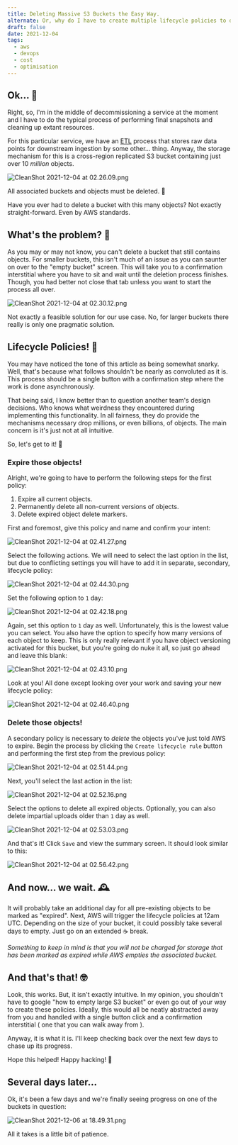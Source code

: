 ```yaml
---
title: Deleting Massive S3 Buckets the Easy Way.
alternate: Or, why do I have to create multiple lifecycle policies to do this?
draft: false
date: 2021-12-04
tags:
  - aws
  - devops
  - cost
  - optimisation
---
```

## Ok... 🥱

Right, so, I'm in the middle of decommissioning a service at the moment and I have to do the typical process of performing final snapshots and cleaning up extant resources.

For this particular service, we have an  [ETL](https://en.wikipedia.org/wiki/Extract,_transform,_load)  process that stores raw data points for downstream ingestion by some other... thing. Anyway, the storage mechanism for this is a cross-region replicated S3 bucket containing just over 10 _million_ objects.

![CleanShot 2021-12-04 at 02.26.09.png](https://cdn.hashnode.com/res/hashnode/image/upload/v1638548785954/CRJnzTGec.png)

All associated buckets and objects must be deleted. 😬

Have you ever had to delete a bucket with this many objects? Not exactly straight-forward. Even by AWS standards.

## What's the problem? 🤨

As you may or may not know, you can't delete a bucket that still contains objects. For smaller buckets, this isn't much of an issue as you can saunter on over to the "empty bucket" screen. This will take you to a confirmation interstitial where you have to sit and wait until the deletion process finishes. Though, you had better not close that tab unless you want to start the process all over.

![CleanShot 2021-12-04 at 02.30.12.png](https://cdn.hashnode.com/res/hashnode/image/upload/v1638549026061/akhrckto9.png)

Not exactly a feasible solution for our use case. No, for larger buckets there really is only one pragmatic solution.

## Lifecycle Policies! 🥳

You may have noticed the tone of this article as being somewhat snarky. Well, that's because what follows shouldn't be nearly as convoluted as it is. This process should be a single button with a confirmation step where the work is done asynchronously.

That being said, I know better than to question another team's design decisions. Who knows what weirdness they encountered during implementing this functionality. In all fairness, they do provide the mechanisms necessary drop millions, or even billions, of objects. The main concern is it's just not at all intuitive.

So, let's get to it! 🦾

### Expire those objects! 

Alright, we're going to have to perform the following steps for the first policy:

1. Expire all current objects.
2. Permanently delete all non-current versions of objects.
3. Delete expired object delete markers.

First and foremost, give this policy and name and confirm your intent:

![CleanShot 2021-12-04 at 02.41.27.png](https://cdn.hashnode.com/res/hashnode/image/upload/v1638549696502/-lTpB_G3n.png)

Select the following actions. We will need to select the last option in the list, but due to conflicting settings you will have to add it in separate, secondary, lifecycle policy:

![CleanShot 2021-12-04 at 02.44.30.png](https://cdn.hashnode.com/res/hashnode/image/upload/v1638549879034/hymw4utOp.png)

Set the following option to `1` day:

![CleanShot 2021-12-04 at 02.42.18.png](https://cdn.hashnode.com/res/hashnode/image/upload/v1638549751390/SD1Vy3EWAl.png)

Again, set this option to `1` day as well. Unfortunately, this is the lowest value you can select. You also have the option to specify how many versions of each object to keep. This is only really relevant if you have object versioning activated for this bucket, but you're going do nuke it all, so just go ahead and leave this blank:

![CleanShot 2021-12-04 at 02.43.10.png](https://cdn.hashnode.com/res/hashnode/image/upload/v1638549823741/zfAcMBZah.png)

Look at you! All done except looking over your work and saving your new lifecycle policy: 

![CleanShot 2021-12-04 at 02.46.40.png](https://cdn.hashnode.com/res/hashnode/image/upload/v1638550036393/k65adYZbp.png)

### Delete those objects!

A secondary policy is necessary to _delete_ the objects you've just told AWS to expire. Begin the process by clicking the `Create lifecycle rule` button and performing the first step from the previous policy:

![CleanShot 2021-12-04 at 02.51.44.png](https://cdn.hashnode.com/res/hashnode/image/upload/v1638550316173/kp7Hdqji3.png)

Next, you'll select the last action in the list:

![CleanShot 2021-12-04 at 02.52.16.png](https://cdn.hashnode.com/res/hashnode/image/upload/v1638550345371/N6bz9Qx1s.png)

Select the options to delete all expired objects. Optionally, you can also delete impartial uploads older than `1` day as well. 

![CleanShot 2021-12-04 at 02.53.03.png](https://cdn.hashnode.com/res/hashnode/image/upload/v1638550392466/AUMVBl50X.png)

And that's it! Click `Save` and view the summary screen. It should look similar to this:

![CleanShot 2021-12-04 at 02.56.42.png](https://cdn.hashnode.com/res/hashnode/image/upload/v1638550613364/BVPxW_0nm.png)

## And now... we wait. 🕰

It will probably take an additional day for all pre-existing objects to be marked as "expired". Next, AWS will trigger the lifecycle policies at 12am UTC. Depending on the size of your bucket, it could possibly take several days to empty. Just go on an extended ☕️ break.

*Something to keep in mind is that you will not be charged for storage that has been marked as expired while AWS empties the associated bucket.*

## And that's that! 🤓

Look, this works. But, it isn't exactly intuitive. In my opinion, you shouldn't have to google "how to empty large S3 bucket" or even go out of your way to create these policies. Ideally, this would all be neatly abstracted away from you and handled with a single button click and a confirmation interstitial ( one that you can walk away from ). 

Anyway, it is what it is. I'll keep checking back over the next few days to chase up its progress.

Hope this helped! Happy hacking! 🤘

## Several days later... 

Ok, it's been a few days and we're finally seeing progress on one of the buckets in question: 

![CleanShot 2021-12-06 at 18.49.31.png](https://cdn.hashnode.com/res/hashnode/image/upload/v1638780646338/LaTqZKFqb.png)

All it takes is a little bit of patience.  